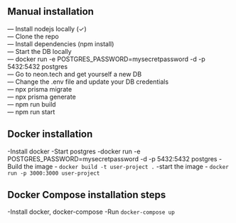 ## Manual installation

— Install nodejs locally (✓)  
— Clone the repo  
— Install dependencies (npm install)  
— Start the DB locally  
    — docker run -e POSTGRES_PASSWORD=mysecretpassword -d -p 5432:5432 postgres  
— Go to neon.tech and get yourself a new DB  
— Change the .env file and update your DB credentials  
— npx prisma migrate  
— npx prisma generate  
— npm run build  
— npm run start


## Docker installation
-Install docker
-Start postgres
    -docker run -e POSTGRES_PASSWORD=mysecretpassword -d -p 5432:5432 postgres
-Build the image - `docker build -t user-project .`
-start the image -  `docker run -p 3000:3000 user-project`
## Docker Compose installation steps
-Install docker,    docker-compose
-Run `docker-compose up`